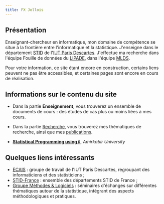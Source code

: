 ```yaml
---
title: FX Jollois 
---
```


## Présentation

Enseignant-chercheur en informatique, mon domaine de compétence se situe à la frontière 
entre l'informatique et la statistique. J'enseigne dans le département 
[STID](http://www.stid-paris.fr/) de l'[IUT Paris Descartes](http://www.iut.parisdescartes.fr). 
J'effectue ma recherche dans l'équipe Fouille de données du [LIPADE](http://www.lipade.fr), dans l'équipe [MLDS](http://www.math-info.univ-paris5.fr/~nadifmoh/Accueil.html#).

Pour votre information, ce site étant encore en construction, certains liens peuvent ne pas être
accessibles, et certaines pages sont encore en cours de réalisation.

## Informations sur le contenu du site

- Dans la partie **Enseignement**, vous trouverez un ensemble de documents 
de cours :
des études de cas plus ou moins liées à mes cours.
- Dans la partie [Recherche](recherche.html), vous trouverez mes thématiques de recherche, 
ainsi que mes [publications](publications.html).

- [**Statistical Programming using `R`**](stat-prog-R.html), *Amirkabir University*

## Quelques liens intéressants 

- [ECAIS](https://sites.google.com/site/groupeecais/) : groupe de travail de l'IUT Paris
Descartes, regroupant des informaticiens et des statisticiens ;
- [STID-France](http://www.stid-france.fr/) : ensemble des départements STID de France ;
- [Groupe Méthodes & Logiciels](http://methodes-et-logiciels.sfds.asso.fr/) :
séminaires d'échanges sur différentes thématiques autour de la statistique, intégrant des
aspects méthodologiques et pratiques.

